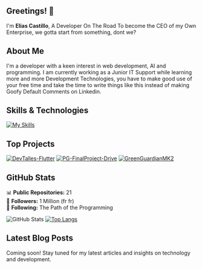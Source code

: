 ## Greetings! 👋

I'm **Elias Castillo**, A Developer On The Road To become the CEO of my Own Enterprise, we gotta start from something, dont we?

## About Me

I'm a developer with a keen interest in web development, AI and programming. I am currently working as a Junior IT Support while learning more and more Development Technologies, you have to make good use of your free time and take the time to write things like this instead of making Goofy Default Comments on Linkedin.



## Skills & Technologies

[![My Skills](https://skillicons.dev/icons?i=flask,django,html,css,git,github,flutter,sqlite,mysql,postgres,aws,graphql,bootstrap,dart&perline=8)](https://skillicons.dev)

## Top Projects

[![DevTalles-Flutter](https://github-readme-stats.vercel.app/api/pin/?username=Eliasnew52&repo=DevTalles-Flutter&theme=dark)](https://github.com/Eliasnew52/DevTalles-Flutter)
[![PG-FinalProject-Drive](https://github-readme-stats.vercel.app/api/pin/?username=Eliasnew52&repo=PG-FinalProject-Drive&theme=dark)](https://github.com/Eliasnew52/PG-FinalProject-Drive)
[![GreenGuardianMK2](https://github-readme-stats.vercel.app/api/pin/?username=Eliasnew52&repo=GreenGuardianMK2&theme=dark)](https://github.com/Eliasnew52/GreenGuardianMK2)

## GitHub Stats
📊 **Public Repositories:** 21  
👥 **Followers:** 1 Million (fr fr)  
👤 **Following:** The Path of the Programming 

![GitHub Stats](https://github-readme-stats.vercel.app/api?username=Eliasnew52&show_icons=true&theme=radical)
[![Top Langs](https://github-readme-stats.vercel.app/api/top-langs/?username=eliasnew52&layout=compact&theme=dark)](https://github.com/anuraghazra/github-readme-stats)

## Latest Blog Posts

Coming soon! Stay tuned for my latest articles and insights on technology and development.
